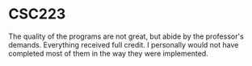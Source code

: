 CSC223
======

The quality of the programs are not great, but abide by the professor's demands. Everything received full credit. I personally would not have completed most of them in the way they were implemented.
